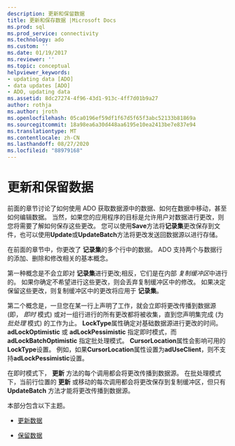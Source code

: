 ```yaml
---
description: 更新和保留数据
title: 更新和保存数据 |Microsoft Docs
ms.prod: sql
ms.prod_service: connectivity
ms.technology: ado
ms.custom: ''
ms.date: 01/19/2017
ms.reviewer: ''
ms.topic: conceptual
helpviewer_keywords:
- updating data [ADO]
- data updates [ADO]
- ADO, updating data
ms.assetid: 8dc27274-4f96-43d1-913c-4ff7d01b9a27
author: rothja
ms.author: jroth
ms.openlocfilehash: 05ca0196ef59df1f67d5f65f3abc52133b81869a
ms.sourcegitcommit: 18a98ea6a30d448aa6195e10ea2413be7e837e94
ms.translationtype: MT
ms.contentlocale: zh-CN
ms.lasthandoff: 08/27/2020
ms.locfileid: "88979168"
---
```

# <a name="updating-and-persisting-data"></a>更新和保留数据
前面的章节讨论了如何使用 ADO 获取数据源中的数据、如何在数据中移动，甚至如何编辑数据。 当然，如果您的应用程序的目标是允许用户对数据进行更改，则您将需要了解如何保存这些更改。 您可以使用**Save**方法将**记录集**更改保存到文件，也可以使用**Update**或**UpdateBatch**方法将更改发送回数据源以进行存储。  
  
 在前面的章节中，你更改了 **记录集**的多个行中的数据。 ADO 支持两个与数据行的添加、删除和修改相关的基本概念。  
  
 第一种概念是不会立即对 **记录集**进行更改;相反，它们是在内部 *复制缓冲区*中进行的。 如果你确定不希望进行这些更改，则会丢弃复制缓冲区中的修改。 如果决定保留这些更改，则复制缓冲区中的更改将应用于 **记录集**。  
  
 第二个概念是，一旦您在某一行上声明了工作，就会立即将更改传播到数据源 (即， *即时* 模式) 或对一组行进行的所有更改都将被收集，直到您声明集完成 (为 *批处理* 模式) 的工作为止。 **LockType**属性确定对基础数据源进行更改的时间。 **adLockOptimistic** 或 **adLockPessimistic** 指定即时模式，而 **adLockBatchOptimistic** 指定批处理模式。 **CursorLocation**属性会影响可用的**LockType**设置。 例如，如果**CursorLocation**属性设置为**adUseClient**，则不支持**adLockPessimistic**设置。  
  
 在即时模式下， **更新** 方法的每个调用都会将更改传播到数据源。 在批处理模式下，当前行位置的 **更新** 或移动的每次调用都会将更改保存到复制缓冲区，但只有 **UpdateBatch** 方法才能将更改传播到数据源。  
  
 本部分包含以下主题。  
  
-   [更新数据](../../../ado/guide/data/updating-data.md)  
  
-   [保留数据](../../../ado/guide/data/persisting-data.md)
